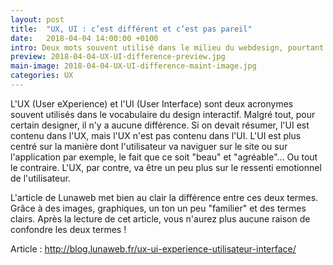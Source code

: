 ```yaml
---
layout: post
title:  "UX, UI : c’est différent et c’est pas pareil"
date:   2018-04-04 14:00:00 +0100
intro: Deux mots souvent utilisé dans le milieu du webdesign, pourtant ils sont souvent confondus...
preview: 2018-04-04-UX-UI-difference-preview.jpg
main-image: 2018-04-04-UX-UI-difference-maint-image.jpg
categories: UX
---
```



L'UX (User eXperience) et l'UI (User Interface) sont deux acronymes souvent utilisés dans le vocabulaire du design interactif. Malgré tout, pour certain designer, il n'y a aucune différence. Si on devait résumer, l'UI est contenu dans l'UX, mais l'UX n'est pas contenu dans l'UI. L'UI est plus centré sur la manière dont l'utilisateur va naviguer sur le site ou sur l'application par exemple, le fait que ce soit "beau" et "agréable"... Ou tout le contraire. L'UX, par contre, va être un peu plus sur le ressenti emotionnel de l'utilisateur.



L'article de Lunaweb met bien au clair la différence entre ces deux termes. Grâce à des images, graphiques, un ton un peu "familier" et des termes clairs. Après la lecture de cet article, vous n'aurez plus aucune raison de confondre les deux termes !

Article : http://blog.lunaweb.fr/ux-ui-experience-utilisateur-interface/
